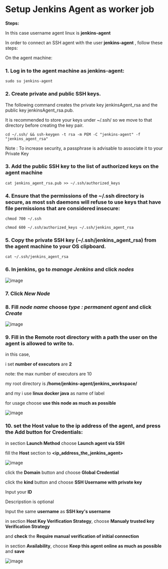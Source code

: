 # Setup Jenkins Agent as worker job

**Steps:**

In this case username agent linux is **jenkins-agent**

In order to connect an SSH agent with the user **jenkins-agent** , follow these steps:

On the agent machine:

### 1.	Log in to the agent machine as **jenkins-agent**:
```
sudo su jenkins-agent
```

### 2.	Create private and public SSH keys. 

The following command creates the private key jenkinsAgent_rsa and the public key jenkinsAgent_rsa.pub. 

It is recommended to store your keys under ~/.ssh/ so we move to that directory before creating the key pair.
```
cd ~/.ssh/ && ssh-keygen -t rsa -m PEM -C "jenkins-agent" -f "jenkins_agent_rsa"
```

Note : To increase security, a passphrase is advisable to associate it to your Private Key

### 3.	Add the public SSH key to the list of authorized keys on the agent machine
```
cat jenkins_agent_rsa.pub >> ~/.ssh/authorized_keys
```

### 4.	Ensure that the permissions of the ~/.ssh directory is secure, as most ssh daemons will refuse to use keys that have file permissions that are considered insecure:
```
chmod 700 ~/.ssh
```
```
chmod 600 ~/.ssh/authorized_keys ~/.ssh/jenkins_agent_rsa
```

### 5.	Copy the private SSH key (~/.ssh/jenkins_agent_rsa) from the agent machine to your OS clipboard.
```
cat ~/.ssh/jenkins_agent_rsa
```

### 6.  In jenkins, go to *manage Jenkins* and click *nodes*

![image](https://github.com/fakhriyfasya/documentation/assets/67684999/e8a4ede9-ac43-4d93-a503-4b017eeb6ced)

### 7.  Click *New Node* 

### 8.  Fill *node name* choose *type : permanent agent* and click *Create*

![image](https://github.com/fakhriyfasya/documentation/assets/67684999/85364c9a-4f9d-40eb-a552-bcd2fdc4c950)

### 9.	Fill in the Remote root directory with a path the user on the agent is allowed to write to.
in this case,

i set **number of executors** are **2**

note: the max number of executors are 10

my root directory is **/home/jenkins-agent/jenkins_workspace/**

and my i use **linux docker java** as name of label

for usage choose **use this node as much as possible**

![image](https://github.com/fakhriyfasya/documentation/assets/67684999/55be6220-e30f-4586-97d8-8556cdebeafa)

### 10. set the Host value to the ip address of the agent, and press the Add button for Credentials:
in section **Launch Method** choose **Launch agent via SSH**

fill the **Host** section to **<ip_address_the_jenkins_agent>** 

![image](https://github.com/fakhriyfasya/documentation/assets/67684999/2fa803a8-0c89-4055-8536-e15466b8407b)

click the **Domain** button and choose **Global Credential** 

click the **kind** button and choose **SSH Username with private key**

Input your **ID**

Descripstion is optional

Input the same **username** as **SSH key's username**



in section **Host Key Verification Strategy**, choose **Manualy trusted key Verification Strategy**

and **check** the **Require manual verification of initial connection**

in section **Availability**, choose **Keep this agent online as much as possible** and **save**

![image](https://github.com/fakhriyfasya/documentation/assets/67684999/cd084c1a-f05b-4b4d-b6f7-b1b20382eb5f)


